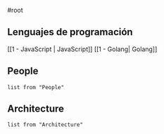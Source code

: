 #root 

## Lenguajes de programación

[[1 - JavaScript | JavaScript]]
[[1 - Golang| Golang]]

## People

```dataview
list from "People"
```

## Architecture

```dataview
list from "Architecture"
```